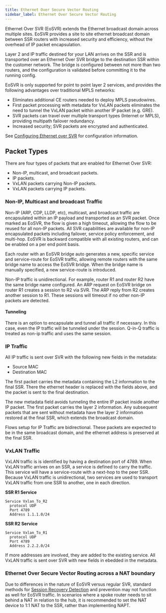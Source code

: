 ```yaml
---
title: Ethernet Over Secure Vector Routing
sidebar_label: Ethernet Over Secure Vector Routing
---
```


Ethernet Over SVR (EoSVR) extends the Ethernet broadcast domain across multiple sites. EoSVR provides a site to site ethernet broadcast domain between SSR routers with increased security and efficiency, without the overhead of IP packet encapsulation.

Layer 2 and IP traffic destined for your LAN arrives on the SSR and is transported over an Ethernet Over SVR bridge to the destination SSR within the customer network. The bridge is configured between not more than two routers, and the configuration is validated before committing it to the running config.

EoSVR is only supported for point to point layer 2 services, and provides the following advantages over traditional MPLS networks:
- Eliminates additional CE routers needed to deploy MPLS pseudowires.
- First packet processing with metadata for VxLAN packets eliminates the need to tunnel the VxLAN packet within another IP packet (e.g. GRE).
- SVR packets can travel over multiple transport types (Internet or MPLS), providing multipath failover redundancy. 
- Increased security; SVR packets are encrypted and authenticated.

See [Configuring Ethernet over SVR](config_EthoSVR.md) for configuration information. 

## Packet Types
There are four types of packets that are enabled for Ethernet Over SVR:
- Non-IP, multicast, and broadcast packets.
- IP packets.
- VxLAN packets carrying Non-IP packets.
- VxLAN packets carrying IP packets.

### Non-IP, Multicast and broadcast Traffic

Non-IP (ARP, CDP, LLDP, etc), multicast, and broadcast traffic are encapsulated within an IP payload and transported as an SVR packet. Once marked as EoSVR, the flow is given a high timeout, allowing the flow to be reused for all non-IP packets. 
All SVR capabilities are available for non-IP encapsulated packets including failover, service policy enforcement, and multi-hop. EoSVR is backward compatible with all existing routers, and can be enabled on a per end point basis.

Each router with an EoSVR bridge auto generates a new, specific service and service-route for EoSVR traffic, allowing remote routers with the same bridge name to access the EoSVR bridge. When the bridge name is manually specified, a new service-route is introduced.

Non-IP traffic is unidirectional. For example, router R1 and router R2 have the same bridge name configured. An ARP request on EoSVR bridge on router R1 creates a session to R2 via SVR. The ARP reply from R2 creates another session to R1. These sessions will timeout if no other non-IP packets are detected.

#### Tunneling

There is an option to encapsulate and tunnel all traffic if necessary. In this case, even the IP traffic will be tunneled under the session. Q-in-Q traffic is treated as non-ip traffic and uses the same session.

### IP Traffic

All IP traffic is sent over SVR with the following new fields in the metadata:

- Source MAC
- Destination MAC

The first packet carries the metadata containing the L2 information to the final SSR. There the ethernet header is replaced with the fields above, and the packet is sent to the final destination.

The new metadata field avoids tunneling the entire IP packet inside another IP packet. The first packet carries the layer 2 information. Any subsequent packets that are sent without metadata have the layer 2 information restored at the final SSR, which extends the broadcast domain.

Flows setup for IP Traffic are bidirectional. These packets are expected to be in the same broadcast domain, and the ethernet address is preserved at the final SSR.

### VxLAN Traffic

VxLAN traffic is is identified by having a destination port of 4789. When VxLAN traffic arrives on an SSR, a service is defined to carry the traffic. This service will have a service-route with a next-hop to the peer SSR. Because VxLAN traffic is unidirectional, two services are used to transport VxLAN traffic from one SSR to another, one in each direction. 

**SSR R1 Service**
```
Service Vxlan_To_R2
  protocol UDP
  Port 4789
  Address 1.1.1.0/24
  ```

**SSR R2 Service**
```
Service Vxlan_To_R1
  protocol UDP
  Port 4789
  Address 2.2.2.0/24
```
If more addresses are involved, they are added to the existing service. All VxLAN traffic is sent over SVR with new fields in ebedded in the metadata. 

### Ethernet Over Secure Vector Routing across a NAT boundary

Due to differences in the nature of EoSVR versus regular SVR, standard methods for [Session Recovery Detection](config_session_recovery.md#session-recovery-detection) and prevention may not function as well for EoSVR traffic. In scenarios where a spoke router needs to sit behind a NAT in relation to the hub, it is recommended to set the NAT device to 1:1 NAT to the SSR, rather than implementing NAPT.



